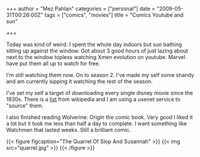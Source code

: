 +++
author = "Mez Pahlan"
categories = ["personal"]
date = "2009-05-31T00:26:00Z"
tags = ["comics", "movies"]
title = "Comics Youtube and sun"

+++

Today was kind of weird. I spent the whole day indoors but sun bathing sitting up against the window. Got about 3 good
hours of just lazing about next to the window topless watching Xmen evolution on youtube. Marvel have put them all up to
watch for free.

I'm still watching them now. On to season 2. I've made my self some shandy and am currently sipping it watching the rest
of the season.

<!--more-->

I've set my self a target of downloading every single disney movie since the 1930s. There is a
[list](http://en.wikipedia.org/wiki/List_of_Disney_feature_films) from wikipedia and I am using a usenet service to
"source" them.

I also finished reading Wolverine: Origin the comic book. Very good I liked it a lot but it took me less than half a day
to complete. I want something like Watchmen that lasted weeks. Still a brilliant comic.

{{< figure figcaption="The Quarrel Of Slop And Susannah" >}}
    {{< img src="quarrel.jpg" >}}
{{< /figure >}}
